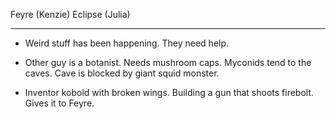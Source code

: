Feyre (Kenzie)
Eclipse (Julia)

---
- Weird stuff has been happening. They need help.
- Other guy is a botanist. Needs mushroom caps. Myconids tend to the caves. Cave is blocked by giant squid monster.

- Inventor kobold with broken wings. Building a gun that shoots firebolt. Gives it to Feyre.